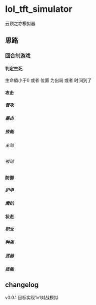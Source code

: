 # lol_tft_simulator

云顶之亦模拟器

## 思路

### 回合制游戏
#### 判定生死
生命值小于0 或者 位置 为出局 或者 时间到了
#### 攻击 

##### 普攻
##### 暴击
##### 技能

###### 主动

###### 被动

#### 防御

##### 护甲
##### 魔抗

#### 状态
##### 职业
##### 种族
##### 武器
##### 技能



## changelog

v0.0.1 目标实现1v1对战模拟
